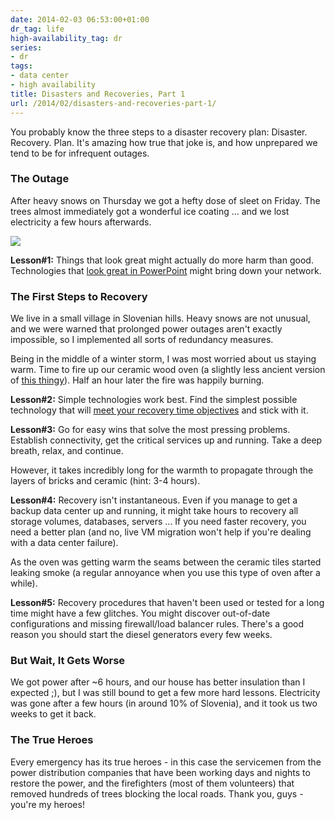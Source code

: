 ```yaml
---
date: 2014-02-03 06:53:00+01:00
dr_tag: life
high-availability_tag: dr
series:
- dr
tags:
- data center
- high availability
title: Disasters and Recoveries, Part 1
url: /2014/02/disasters-and-recoveries-part-1/
---
```

You probably know the three steps to a disaster recovery plan: Disaster. Recovery. Plan. It's amazing how true that joke is, and how unprepared we tend to be for infrequent outages.
<!--more-->
### The Outage

After heavy snows on Thursday we got a hefty dose of sleet on Friday. The trees almost immediately got a wonderful ice coating ... and we lost electricity a few hours afterwards.

![](/2014/02/s320-IceAge.png)

**Lesson#1:** Things that look great might actually do more harm than good. Technologies that [look great in PowerPoint](/2011/09/long-distance-irf-fabric-works-best-in/) might bring down your network.

### The First Steps to Recovery

We live in a small village in Slovenian hills. Heavy snows are not unusual, and we were warned that prolonged power outages aren't exactly impossible, so I implemented all sorts of redundancy measures.

Being in the middle of a winter storm, I was most worried about us staying warm. Time to fire up our ceramic wood oven (a slightly less ancient version of [this thingy](https://sl.wikipedia.org/wiki/Slika:Pocarija_kru%C5%A1na_pe%C4%8D.jpg)). Half an hour later the fire was happily burning.

**Lesson#2:** Simple technologies work best. Find the simplest possible technology that will [meet your recovery time objectives](/2013/01/long-distance-vmotion-stretched-ha/) and stick with it.

**Lesson#3:** Go for easy wins that solve the most pressing problems. Establish connectivity, get the critical services up and running. Take a deep breath, relax, and continue.

However, it takes incredibly long for the warmth to propagate through the layers of bricks and ceramic (hint: 3-4 hours).

**Lesson#4:** Recovery isn't instantaneous. Even if you manage to get a backup data center up and running, it might take hours to recovery all storage volumes, databases, servers ... If you need faster recovery, you need a better plan (and no, live VM migration won't help if you're dealing with a data center failure).

As the oven was getting warm the seams between the ceramic tiles started leaking smoke (a regular annoyance when you use this type of oven after a while).

**Lesson#5:** Recovery procedures that haven't been used or tested for a long time might have a few glitches. You might discover out-of-date configurations and missing firewall/load balancer rules. There's a good reason you should start the diesel generators every few weeks.

### But Wait, It Gets Worse

We got power after \~6 hours, and our house has better insulation than I expected ;), but I was still bound to get a few more hard lessons. Electricity was gone after a few hours (in around 10% of Slovenia), and it took us two weeks to get it back.

### The True Heroes

Every emergency has its true heroes - in this case the servicemen from the power distribution companies that have been working days and nights to restore the power, and the firefighters (most of them volunteers) that removed hundreds of trees blocking the local roads. Thank you, guys - you\'re my heroes!
